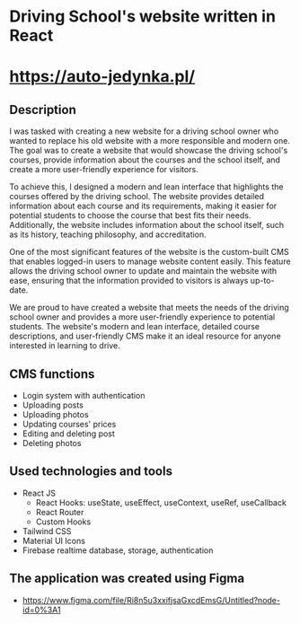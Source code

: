 # Driving School's website written in React

# https://auto-jedynka.pl/

## Description

I was tasked with creating a new website for a driving school owner who wanted to replace his old website with a more responsible and modern one. The goal was to create a website that would showcase the driving school's courses, provide information about the courses and the school itself, and create a more user-friendly experience for visitors.

To achieve this, I designed a modern and lean interface that highlights the courses offered by the driving school. The website provides detailed information about each course and its requirements, making it easier for potential students to choose the course that best fits their needs. Additionally, the website includes information about the school itself, such as its history, teaching philosophy, and accreditation.

One of the most significant features of the website is the custom-built CMS that enables logged-in users to manage website content easily. This feature allows the driving school owner to update and maintain the website with ease, ensuring that the information provided to visitors is always up-to-date.

We are proud to have created a website that meets the needs of the driving school owner and provides a more user-friendly experience to potential students. The website's modern and lean interface, detailed course descriptions, and user-friendly CMS make it an ideal resource for anyone interested in learning to drive.


## CMS functions

- Login system with authentication 
- Uploading posts
- Uploading photos
- Updating courses' prices
- Editing and deleting post
- Deleting photos

## Used technologies and tools

- React JS
  - React Hooks: useState, useEffect, useContext, useRef, useCallback
  - React Router
  - Custom Hooks
- Tailwind CSS
- Material UI Icons
- Firebase realtime database, storage, authentication

## The application was created using Figma

- https://www.figma.com/file/Ri8n5u3xxifjsaGxcdEmsG/Untitled?node-id=0%3A1
